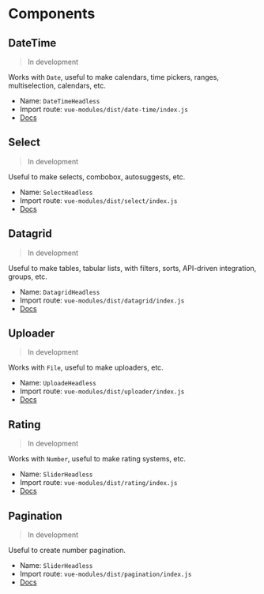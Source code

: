 # Components

## DateTime

> In development

Works with `Date`, useful to make calendars, time pickers, ranges, multiselection, calendars, etc.

- Name: `DateTimeHeadless`
- Import route: `vue-modules/dist/date-time/index.js`
- [Docs](/components/date-time)

## Select

> In development

Useful to make selects, combobox, autosuggests, etc.

- Name: `SelectHeadless`
- Import route: `vue-modules/dist/select/index.js`
- [Docs](/components/select)

## Datagrid

> In development

Useful to make tables, tabular lists, with filters, sorts, API-driven integration, groups, etc.

- Name: `DatagridHeadless`
- Import route: `vue-modules/dist/datagrid/index.js`
- [Docs](/components/datagrid)

## Uploader

> In development

Works with `File`, useful to make uploaders, etc.

- Name: `UploadeHeadless`
- Import route: `vue-modules/dist/uploader/index.js`
- [Docs](/components/uploader)

## Rating

> In development

Works with `Number`, useful to make rating systems, etc.

- Name: `SliderHeadless`
- Import route: `vue-modules/dist/rating/index.js`
- [Docs](/components/rating)

## Pagination

> In development

Useful to create number pagination.

- Name: `SliderHeadless`
- Import route: `vue-modules/dist/pagination/index.js`
- [Docs](/components/pagination)
